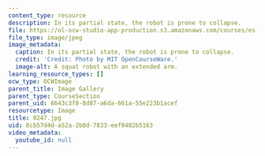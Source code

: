 ```yaml
---
content_type: resource
description: In its partial state, the robot is prone to collapse.
file: https://ol-ocw-studio-app-production.s3.amazonaws.com/courses/es-293-lego-robotics-spring-2007/8cb57d4da52a2b8d7833eef0402b5163_0247.jpg
file_type: image/jpeg
image_metadata:
  caption: In its partial state, the robot is prone to collapse.
  credit: 'Credit: Photo by MIT OpenCourseWare.'
  image-alt: A squat robot with an extended arm.
learning_resource_types: []
ocw_type: OCWImage
parent_title: Image Gallery
parent_type: CourseSection
parent_uid: 6643c3f8-8d87-a6da-661a-55e223b1acef
resourcetype: Image
title: 0247.jpg
uid: 8cb57d4d-a52a-2b8d-7833-eef0402b5163
video_metadata:
  youtube_id: null
---
```

